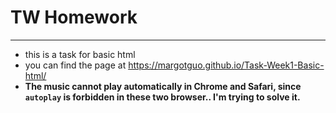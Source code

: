 # TW Homework

---

* this is a task for basic html
* you can find the page at https://margotguo.github.io/Task-Week1-Basic-html/
* **The music cannot play automatically in Chrome and Safari, since `autoplay` is forbidden in these two browser.. I'm trying to solve it.**
